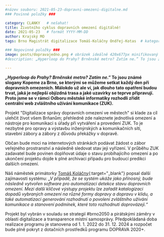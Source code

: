 ```yaml
---
#název souboru: 2021-05-23-dopravni-omezeni-digitalne.md
### Povinné položky ###

category: CLANKY   # nešahat!
title: Životního cyklus dopravních omezení digitálně!
date: 2021-05-23   # formát YYYY-MM-DD
author: Krajský MO
tags: Brno Magistrát digitalizace Tomáš-Koláčny Ondřej-Kotas  # kategorie odděleny mezerami, např. volby zemědělství životní-prostředí piráti (viz https://jihomoravsky.pirati.cz/tags/)

### Nepovinné položky ###
image: posts/dopravajedno.png # obrázek ideálně 420x677px minifikovaný přes https://tinypng.com/
#description: „Hyperloop do Prahy? Brněnské metro? Zatím ne.” To jsou známé slogany Kopeme za Brno, se kterými se můžeme setkat každý den při dopravních omezeních. Málokdo už ale ví, jak dlouho tato opatření budou trvat, jaká je nejlepší objízdná trasa a jaké uzavírky se teprve připravují. Proto jsme se v rámci Odboru městské informatiky rozhodli zřídit centrální web zvláštního užívání komunikace (ZUK). 

---
```

***„Hyperloop do Prahy? Brněnské metro? Zatím ne.”* To jsou známé slogany Kopeme za Brno, se kterými se můžeme setkat každý den při dopravních omezeních. Málokdo už ale ví, jak dlouho tato opatření budou trvat, jaká je nejlepší objízdná trasa a jaké uzavírky se teprve připravují. Proto jsme se v rámci Odboru městské informatiky rozhodli zřídit centrální web zvláštního užívání komunikace (ZUK).** 

Projekt "Digitalizace správy dopravních omezení ve městech" si klade za cíl ulehčit život všem Brňanům; přehledně zde naleznete jednotlivá omezení a nástroje pro komunikaci s úřady při vytváření a provedení ZUK. To je nezbytné pro opravy a výstavbu inženýrských a komunikačních sítí, stavební zábory a zábory z důvodu překážky v dopravě.

Občan bude moci na internetových stránkách podávat žádost o zábor veřejného prostranství a následně sledovat stav jeji vyřízení. V průběhu ZUK zadavatel bude povinen doplňovat údaje o stavu probíhajícího omezení a po ukončení projektu dojde k plné archivaci případu pro budoucí predikci dalších omezení. 

Náš náměstek primátorky [Tomáš Koláčny](https://jihomoravsky.pirati.cz/lide/tomas-kolacny/){:target="_blank"} popsal další zajímavosti systému: *„V případě, že se systém ukáže jako přínosný, bude následně vytvořen software pro automatizaci detekce stavu dopravních omezení. Mezi další klíčové výstupy projektu lze zařadit katalogizaci dopadů vybraných omezení na různé formy dopravy a dopravu v klidu, a také automatizaci generování rozhodnutí o povolení zvláštního užívání komunikace a stanovení podmínek, které toto rozhodnutí doprovázejí.“*

Projekt byl vybrán v souladu se strategií #brno2050 a pirátskými záměry v oblasti digitalizace a transparence místní samosprávy. Předpokládaná doba realizace programu je stanovena od 1. 1. 2022 do 31. 12. 2024 a rozpočet bude  plně pokryt z dotačních prostředků programu DOPRAVA 2020+.

